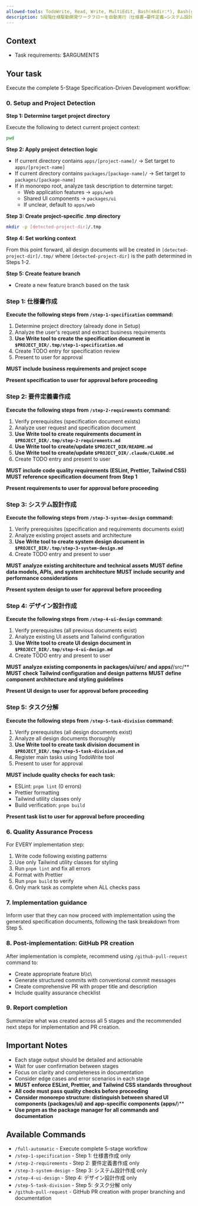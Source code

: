 ```yaml
---
allowed-tools: TodoWrite, Read, Write, MultiEdit, Bash(mkdir:*), Bash(git:*)
description: 5段階仕様駆動開発ワークフローを自動実行（仕様書→要件定義→システム設計→UI設計→タスク分解）
---
```


## Context

- Task requirements: $ARGUMENTS

## Your task

Execute the complete 5-Stage Specification-Driven Development workflow:

### 0. Setup and Project Detection

**Step 1: Determine target project directory**

Execute the following to detect current project context:

```bash
pwd
```

**Step 2: Apply project detection logic**

- If current directory contains `apps/[project-name]/` → Set target to `apps/[project-name]`
- If current directory contains `packages/[package-name]/` → Set target to `packages/[package-name]`
- If in monorepo root, analyze task description to determine target:
  - Web application features → `apps/web`
  - Shared UI components → `packages/ui`
  - If unclear, default to `apps/web`

**Step 3: Create project-specific .tmp directory**

```bash
mkdir -p [detected-project-dir]/.tmp
```

**Step 4: Set working context**

From this point forward, all design documents will be created in `[detected-project-dir]/.tmp/` where `[detected-project-dir]` is the path determined in Steps 1-2.

**Step 5: Create feature branch**

- Create a new feature branch based on the task

### Step 1: 仕様書作成

**Execute the following steps from `/step-1-specification` command:**

1. Determine project directory (already done in Setup)
2. Analyze the user's request and extract business requirements
3. **Use Write tool to create the specification document in `$PROJECT_DIR/.tmp/step-1-specification.md`**
4. Create TODO entry for specification review
5. Present to user for approval

**MUST include business requirements and project scope**

**Present specification to user for approval before proceeding**

### Step 2: 要件定義書作成

**Execute the following steps from `/step-2-requirements` command:**

1. Verify prerequisites (specification document exists)
2. Analyze user request and specification document
3. **Use Write tool to create requirements document in `$PROJECT_DIR/.tmp/step-2-requirements.md`**
4. **Use Write tool to create/update `$PROJECT_DIR/README.md`**
5. **Use Write tool to create/update `$PROJECT_DIR/.claude/CLAUDE.md`**
6. Create TODO entry and present to user

**MUST include code quality requirements (ESLint, Prettier, Tailwind CSS)**
**MUST reference specification document from Step 1**

**Present requirements to user for approval before proceeding**

### Step 3: システム設計作成

**Execute the following steps from `/step-3-system-design` command:**

1. Verify prerequisites (specification and requirements documents exist)
2. Analyze existing project assets and architecture
3. **Use Write tool to create system design document in `$PROJECT_DIR/.tmp/step-3-system-design.md`**
4. Create TODO entry and present to user

**MUST analyze existing architecture and technical assets**
**MUST define data models, APIs, and system architecture**
**MUST include security and performance considerations**

**Present system design to user for approval before proceeding**

### Step 4: デザイン設計作成

**Execute the following steps from `/step-4-ui-design` command:**

1. Verify prerequisites (all previous documents exist)
2. Analyze existing UI assets and Tailwind configuration
3. **Use Write tool to create UI design document in `$PROJECT_DIR/.tmp/step-4-ui-design.md`**
4. Create TODO entry and present to user

**MUST analyze existing components in packages/ui/src/ and apps/**/src/\*\*
**MUST check Tailwind configuration and design patterns**
**MUST define component architecture and styling guidelines**

**Present UI design to user for approval before proceeding**

### Step 5: タスク分解

**Execute the following steps from `/step-5-task-division` command:**

1. Verify prerequisites (all design documents exist)
2. Analyze all design documents thoroughly
3. **Use Write tool to create task division document in `$PROJECT_DIR/.tmp/step-5-task-division.md`**
4. Register main tasks using TodoWrite tool
5. Present to user for approval

**MUST include quality checks for each task:**

- ESLint: `pnpm lint` (0 errors)
- Prettier formatting
- Tailwind utility classes only
- Build verification: `pnpm build`

**Present task list to user for approval before proceeding**

### 6. Quality Assurance Process

For EVERY implementation step:

1. Write code following existing patterns
2. Use only Tailwind utility classes for styling
3. Run `pnpm lint` and fix all errors
4. Format with Prettier
5. Run `pnpm build` to verify
6. Only mark task as complete when ALL checks pass

### 7. Implementation guidance

Inform user that they can now proceed with implementation using the generated specification documents, following the task breakdown from Step 5.

### 8. Post-implementation: GitHub PR creation

After implementation is complete, recommend using `/github-pull-request` command to:

- Create appropriate feature b\\\c\
- Generate structured commits with conventional commit messages
- Create comprehensive PR with proper title and description
- Include quality assurance checklist

### 9. Report completion

Summarize what was created across all 5 stages and the recommended next steps for implementation and PR creation.

## Important Notes

- Each stage output should be detailed and actionable
- Wait for user confirmation between stages
- Focus on clarity and completeness in documentation
- Consider edge cases and error scenarios in each stage
- **MUST enforce ESLint, Prettier, and Tailwind CSS standards throughout**
- **All code must pass quality checks before proceeding**
- **Consider monorepo structure: distinguish between shared UI components (packages/ui) and app-specific components (apps/**)\*\*
- **Use pnpm as the package manager for all commands and documentation**

## Available Commands

- `/full-automatic` - Execute complete 5-stage workflow
- `/step-1-specification` - Step 1: 仕様書作成 only
- `/step-2-requirements` - Step 2: 要件定義書作成 only
- `/step-3-system-design` - Step 3: システム設計作成 only
- `/step-4-ui-design` - Step 4: デザイン設計作成 only
- `/step-5-task-division` - Step 5: タスク分解 only
- `/github-pull-request` - GitHub PR creation with proper branching and documentation

